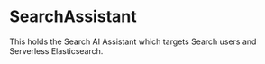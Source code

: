 # SearchAssistant

This holds the Search AI Assistant which targets Search users and Serverless Elasticsearch.
